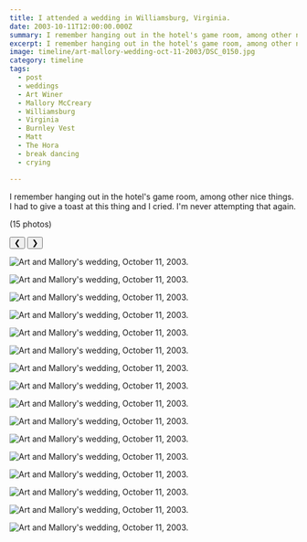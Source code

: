 ```yaml
---
title: I attended a wedding in Williamsburg, Virginia.
date: 2003-10-11T12:00:00.000Z
summary: I remember hanging out in the hotel's game room, among other nice things.
excerpt: I remember hanging out in the hotel's game room, among other nice things.
image: timeline/art-mallory-wedding-oct-11-2003/DSC_0150.jpg
category: timeline
tags:
  - post 
  - weddings
  - Art Winer
  - Mallory McCreary
  - Williamsburg
  - Virginia
  - Burnley Vest
  - Matt
  - The Hora
  - break dancing
  - crying

---
```


 I remember hanging out in the hotel's game room, among other nice things. I had to give a toast at this thing and I cried. I'm never attempting that again.

 (15 photos)

<div id="viewport">
    <button id="buttonPrevious">&#10094;</button>
    <button id="buttonNext">&#10095;</button>

<!-- ![Art and Mallory's wedding, October 11, 2003.](/static/img/timeline/art-mallory-wedding-oct-11-2003/DSC_0001.jpg)

![Art and Mallory's wedding, October 11, 2003.](/static/img/timeline/art-mallory-wedding-oct-11-2003/DSC_0002.jpg)

![Art and Mallory's wedding, October 11, 2003.](/static/img/timeline/art-mallory-wedding-oct-11-2003/DSC_0003.jpg)

![Art and Mallory's wedding, October 11, 2003.](/static/img/timeline/art-mallory-wedding-oct-11-2003/DSC_0004.jpg)

![Art and Mallory's wedding, October 11, 2003.](/static/img/timeline/art-mallory-wedding-oct-11-2003/DSC_0005.jpg)

![Art and Mallory's wedding, October 11, 2003.](/static/img/timeline/art-mallory-wedding-oct-11-2003/DSC_0006.jpg)

![Art and Mallory's wedding, October 11, 2003.](/static/img/timeline/art-mallory-wedding-oct-11-2003/DSC_0007.jpg)

![Art and Mallory's wedding, October 11, 2003.](/static/img/timeline/art-mallory-wedding-oct-11-2003/DSC_0008.jpg)

![Art and Mallory's wedding, October 11, 2003.](/static/img/timeline/art-mallory-wedding-oct-11-2003/DSC_0009.jpg)

![Art and Mallory's wedding, October 11, 2003.](/static/img/timeline/art-mallory-wedding-oct-11-2003/DSC_0010.jpg)

![Art and Mallory's wedding, October 11, 2003.](/static/img/timeline/art-mallory-wedding-oct-11-2003/DSC_0011.jpg) -->

![Art and Mallory's wedding, October 11, 2003.](/static/img/timeline/art-mallory-wedding-oct-11-2003/DSC_0012.jpg)

<!-- ![Art and Mallory's wedding, October 11, 2003.](/static/img/timeline/art-mallory-wedding-oct-11-2003/DSC_0013.jpg)

![Art and Mallory's wedding, October 11, 2003.](/static/img/timeline/art-mallory-wedding-oct-11-2003/DSC_0014.jpg)

![Art and Mallory's wedding, October 11, 2003.](/static/img/timeline/art-mallory-wedding-oct-11-2003/DSC_0015.jpg)

![Art and Mallory's wedding, October 11, 2003.](/static/img/timeline/art-mallory-wedding-oct-11-2003/DSC_0016.jpg)

![Art and Mallory's wedding, October 11, 2003.](/static/img/timeline/art-mallory-wedding-oct-11-2003/DSC_0017.jpg)

![Art and Mallory's wedding, October 11, 2003.](/static/img/timeline/art-mallory-wedding-oct-11-2003/DSC_0018.jpg) -->

![Art and Mallory's wedding, October 11, 2003.](/static/img/timeline/art-mallory-wedding-oct-11-2003/DSC_0019.jpg)

<!-- ![Art and Mallory's wedding, October 11, 2003.](/static/img/timeline/art-mallory-wedding-oct-11-2003/DSC_0020.jpg)

![Art and Mallory's wedding, October 11, 2003.](/static/img/timeline/art-mallory-wedding-oct-11-2003/DSC_0021.jpg)

![Art and Mallory's wedding, October 11, 2003.](/static/img/timeline/art-mallory-wedding-oct-11-2003/DSC_0022.jpg)

![Art and Mallory's wedding, October 11, 2003.](/static/img/timeline/art-mallory-wedding-oct-11-2003/DSC_0023.jpg)

![Art and Mallory's wedding, October 11, 2003.](/static/img/timeline/art-mallory-wedding-oct-11-2003/DSC_0024.jpg)

![Art and Mallory's wedding, October 11, 2003.](/static/img/timeline/art-mallory-wedding-oct-11-2003/DSC_0025.jpg)

![Art and Mallory's wedding, October 11, 2003.](/static/img/timeline/art-mallory-wedding-oct-11-2003/DSC_0026.jpg)

![Art and Mallory's wedding, October 11, 2003.](/static/img/timeline/art-mallory-wedding-oct-11-2003/DSC_0027.jpg)

![Art and Mallory's wedding, October 11, 2003.](/static/img/timeline/art-mallory-wedding-oct-11-2003/DSC_0028.jpg)

![Art and Mallory's wedding, October 11, 2003.](/static/img/timeline/art-mallory-wedding-oct-11-2003/DSC_0029.jpg)

![Art and Mallory's wedding, October 11, 2003.](/static/img/timeline/art-mallory-wedding-oct-11-2003/DSC_0030.jpg)

![Art and Mallory's wedding, October 11, 2003.](/static/img/timeline/art-mallory-wedding-oct-11-2003/DSC_0031.jpg)

![Art and Mallory's wedding, October 11, 2003.](/static/img/timeline/art-mallory-wedding-oct-11-2003/DSC_0032.jpg)

![Art and Mallory's wedding, October 11, 2003.](/static/img/timeline/art-mallory-wedding-oct-11-2003/DSC_0033.jpg)

![Art and Mallory's wedding, October 11, 2003.](/static/img/timeline/art-mallory-wedding-oct-11-2003/DSC_0034.jpg)

![Art and Mallory's wedding, October 11, 2003.](/static/img/timeline/art-mallory-wedding-oct-11-2003/DSC_0035.jpg)

![Art and Mallory's wedding, October 11, 2003.](/static/img/timeline/art-mallory-wedding-oct-11-2003/DSC_0036.jpg)

![Art and Mallory's wedding, October 11, 2003.](/static/img/timeline/art-mallory-wedding-oct-11-2003/DSC_0037.jpg)

![Art and Mallory's wedding, October 11, 2003.](/static/img/timeline/art-mallory-wedding-oct-11-2003/DSC_0038.jpg)

![Art and Mallory's wedding, October 11, 2003.](/static/img/timeline/art-mallory-wedding-oct-11-2003/DSC_0039.jpg)

![Art and Mallory's wedding, October 11, 2003.](/static/img/timeline/art-mallory-wedding-oct-11-2003/DSC_0040.jpg)

![Art and Mallory's wedding, October 11, 2003.](/static/img/timeline/art-mallory-wedding-oct-11-2003/DSC_0041.jpg)

![Art and Mallory's wedding, October 11, 2003.](/static/img/timeline/art-mallory-wedding-oct-11-2003/DSC_0042.jpg)

![Art and Mallory's wedding, October 11, 2003.](/static/img/timeline/art-mallory-wedding-oct-11-2003/DSC_0043.jpg)

![Art and Mallory's wedding, October 11, 2003.](/static/img/timeline/art-mallory-wedding-oct-11-2003/DSC_0044.jpg)

![Art and Mallory's wedding, October 11, 2003.](/static/img/timeline/art-mallory-wedding-oct-11-2003/DSC_0045.jpg)

![Art and Mallory's wedding, October 11, 2003.](/static/img/timeline/art-mallory-wedding-oct-11-2003/DSC_0046.jpg)

![Art and Mallory's wedding, October 11, 2003.](/static/img/timeline/art-mallory-wedding-oct-11-2003/DSC_0047.jpg)

![Art and Mallory's wedding, October 11, 2003.](/static/img/timeline/art-mallory-wedding-oct-11-2003/DSC_0048.jpg)

![Art and Mallory's wedding, October 11, 2003.](/static/img/timeline/art-mallory-wedding-oct-11-2003/DSC_0049.jpg)

![Art and Mallory's wedding, October 11, 2003.](/static/img/timeline/art-mallory-wedding-oct-11-2003/DSC_0050.jpg)

![Art and Mallory's wedding, October 11, 2003.](/static/img/timeline/art-mallory-wedding-oct-11-2003/DSC_0051.jpg)

![Art and Mallory's wedding, October 11, 2003.](/static/img/timeline/art-mallory-wedding-oct-11-2003/DSC_0052.jpg)

![Art and Mallory's wedding, October 11, 2003.](/static/img/timeline/art-mallory-wedding-oct-11-2003/DSC_0053.jpg)

![Art and Mallory's wedding, October 11, 2003.](/static/img/timeline/art-mallory-wedding-oct-11-2003/DSC_0054.jpg)

![Art and Mallory's wedding, October 11, 2003.](/static/img/timeline/art-mallory-wedding-oct-11-2003/DSC_0055.jpg)

![Art and Mallory's wedding, October 11, 2003.](/static/img/timeline/art-mallory-wedding-oct-11-2003/DSC_0056.jpg)

![Art and Mallory's wedding, October 11, 2003.](/static/img/timeline/art-mallory-wedding-oct-11-2003/DSC_0057.jpg) -->

![Art and Mallory's wedding, October 11, 2003.](/static/img/timeline/art-mallory-wedding-oct-11-2003/DSC_0058.jpg)

<!-- ![Art and Mallory's wedding, October 11, 2003.](/static/img/timeline/art-mallory-wedding-oct-11-2003/DSC_0059.jpg)

![Art and Mallory's wedding, October 11, 2003.](/static/img/timeline/art-mallory-wedding-oct-11-2003/DSC_0060.jpg)

![Art and Mallory's wedding, October 11, 2003.](/static/img/timeline/art-mallory-wedding-oct-11-2003/DSC_0061.jpg) -->

![Art and Mallory's wedding, October 11, 2003.](/static/img/timeline/art-mallory-wedding-oct-11-2003/DSC_0062.jpg)

<!-- ![Art and Mallory's wedding, October 11, 2003.](/static/img/timeline/art-mallory-wedding-oct-11-2003/DSC_0063.jpg)

![Art and Mallory's wedding, October 11, 2003.](/static/img/timeline/art-mallory-wedding-oct-11-2003/DSC_0064.jpg) -->

![Art and Mallory's wedding, October 11, 2003.](/static/img/timeline/art-mallory-wedding-oct-11-2003/DSC_0065.jpg)

<!-- ![Art and Mallory's wedding, October 11, 2003.](/static/img/timeline/art-mallory-wedding-oct-11-2003/DSC_0066.jpg)

![Art and Mallory's wedding, October 11, 2003.](/static/img/timeline/art-mallory-wedding-oct-11-2003/DSC_0067.jpg)

![Art and Mallory's wedding, October 11, 2003.](/static/img/timeline/art-mallory-wedding-oct-11-2003/DSC_0068.jpg)

![Art and Mallory's wedding, October 11, 2003.](/static/img/timeline/art-mallory-wedding-oct-11-2003/DSC_0069.jpg)

![Art and Mallory's wedding, October 11, 2003.](/static/img/timeline/art-mallory-wedding-oct-11-2003/DSC_0070.jpg)

![Art and Mallory's wedding, October 11, 2003.](/static/img/timeline/art-mallory-wedding-oct-11-2003/DSC_0071.jpg)

![Art and Mallory's wedding, October 11, 2003.](/static/img/timeline/art-mallory-wedding-oct-11-2003/DSC_0072.jpg)

![Art and Mallory's wedding, October 11, 2003.](/static/img/timeline/art-mallory-wedding-oct-11-2003/DSC_0073.jpg)

![Art and Mallory's wedding, October 11, 2003.](/static/img/timeline/art-mallory-wedding-oct-11-2003/DSC_0074.jpg)

![Art and Mallory's wedding, October 11, 2003.](/static/img/timeline/art-mallory-wedding-oct-11-2003/DSC_0075.jpg)

![Art and Mallory's wedding, October 11, 2003.](/static/img/timeline/art-mallory-wedding-oct-11-2003/DSC_0076.jpg)

![Art and Mallory's wedding, October 11, 2003.](/static/img/timeline/art-mallory-wedding-oct-11-2003/DSC_0077.jpg)

![Art and Mallory's wedding, October 11, 2003.](/static/img/timeline/art-mallory-wedding-oct-11-2003/DSC_0078.jpg)

![Art and Mallory's wedding, October 11, 2003.](/static/img/timeline/art-mallory-wedding-oct-11-2003/DSC_0079.jpg)

![Art and Mallory's wedding, October 11, 2003.](/static/img/timeline/art-mallory-wedding-oct-11-2003/DSC_0080.jpg)
 -->
![Art and Mallory's wedding, October 11, 2003.](/static/img/timeline/art-mallory-wedding-oct-11-2003/DSC_0081.jpg)

<!-- ![Art and Mallory's wedding, October 11, 2003.](/static/img/timeline/art-mallory-wedding-oct-11-2003/DSC_0082.jpg)

![Art and Mallory's wedding, October 11, 2003.](/static/img/timeline/art-mallory-wedding-oct-11-2003/DSC_0083.jpg)

![Art and Mallory's wedding, October 11, 2003.](/static/img/timeline/art-mallory-wedding-oct-11-2003/DSC_0084.jpg)

![Art and Mallory's wedding, October 11, 2003.](/static/img/timeline/art-mallory-wedding-oct-11-2003/DSC_0085.jpg)

![Art and Mallory's wedding, October 11, 2003.](/static/img/timeline/art-mallory-wedding-oct-11-2003/DSC_0086.jpg)

![Art and Mallory's wedding, October 11, 2003.](/static/img/timeline/art-mallory-wedding-oct-11-2003/DSC_0087.jpg)

![Art and Mallory's wedding, October 11, 2003.](/static/img/timeline/art-mallory-wedding-oct-11-2003/DSC_0088.jpg)

![Art and Mallory's wedding, October 11, 2003.](/static/img/timeline/art-mallory-wedding-oct-11-2003/DSC_0089.jpg)

![Art and Mallory's wedding, October 11, 2003.](/static/img/timeline/art-mallory-wedding-oct-11-2003/DSC_0090.jpg)

![Art and Mallory's wedding, October 11, 2003.](/static/img/timeline/art-mallory-wedding-oct-11-2003/DSC_0091.jpg)

![Art and Mallory's wedding, October 11, 2003.](/static/img/timeline/art-mallory-wedding-oct-11-2003/DSC_0092.jpg)

![Art and Mallory's wedding, October 11, 2003.](/static/img/timeline/art-mallory-wedding-oct-11-2003/DSC_0093.jpg)

![Art and Mallory's wedding, October 11, 2003.](/static/img/timeline/art-mallory-wedding-oct-11-2003/DSC_0094.jpg)

![Art and Mallory's wedding, October 11, 2003.](/static/img/timeline/art-mallory-wedding-oct-11-2003/DSC_0095.jpg)

![Art and Mallory's wedding, October 11, 2003.](/static/img/timeline/art-mallory-wedding-oct-11-2003/DSC_0096.jpg)

![Art and Mallory's wedding, October 11, 2003.](/static/img/timeline/art-mallory-wedding-oct-11-2003/DSC_0097.jpg)

![Art and Mallory's wedding, October 11, 2003.](/static/img/timeline/art-mallory-wedding-oct-11-2003/DSC_0098.jpg)

![Art and Mallory's wedding, October 11, 2003.](/static/img/timeline/art-mallory-wedding-oct-11-2003/DSC_0099.jpg) -->

![Art and Mallory's wedding, October 11, 2003.](/static/img/timeline/art-mallory-wedding-oct-11-2003/DSC_0100.jpg)

![Art and Mallory's wedding, October 11, 2003.](/static/img/timeline/art-mallory-wedding-oct-11-2003/DSC_0101.jpg)

<!-- ![Art and Mallory's wedding, October 11, 2003.](/static/img/timeline/art-mallory-wedding-oct-11-2003/DSC_0102.jpg)

![Art and Mallory's wedding, October 11, 2003.](/static/img/timeline/art-mallory-wedding-oct-11-2003/DSC_0103.jpg)

![Art and Mallory's wedding, October 11, 2003.](/static/img/timeline/art-mallory-wedding-oct-11-2003/DSC_0104.jpg)

![Art and Mallory's wedding, October 11, 2003.](/static/img/timeline/art-mallory-wedding-oct-11-2003/DSC_0107.jpg)

![Art and Mallory's wedding, October 11, 2003.](/static/img/timeline/art-mallory-wedding-oct-11-2003/DSC_0108.jpg)

![Art and Mallory's wedding, October 11, 2003.](/static/img/timeline/art-mallory-wedding-oct-11-2003/DSC_0109.jpg)

![Art and Mallory's wedding, October 11, 2003.](/static/img/timeline/art-mallory-wedding-oct-11-2003/DSC_0110.jpg)

![Art and Mallory's wedding, October 11, 2003.](/static/img/timeline/art-mallory-wedding-oct-11-2003/DSC_0111.jpg)

![Art and Mallory's wedding, October 11, 2003.](/static/img/timeline/art-mallory-wedding-oct-11-2003/DSC_0112.jpg)

![Art and Mallory's wedding, October 11, 2003.](/static/img/timeline/art-mallory-wedding-oct-11-2003/DSC_0113.jpg)

![Art and Mallory's wedding, October 11, 2003.](/static/img/timeline/art-mallory-wedding-oct-11-2003/DSC_0114.jpg)

![Art and Mallory's wedding, October 11, 2003.](/static/img/timeline/art-mallory-wedding-oct-11-2003/DSC_0115.jpg)

![Art and Mallory's wedding, October 11, 2003.](/static/img/timeline/art-mallory-wedding-oct-11-2003/DSC_0116.jpg)

![Art and Mallory's wedding, October 11, 2003.](/static/img/timeline/art-mallory-wedding-oct-11-2003/DSC_0117.jpg)

![Art and Mallory's wedding, October 11, 2003.](/static/img/timeline/art-mallory-wedding-oct-11-2003/DSC_0118.jpg)

![Art and Mallory's wedding, October 11, 2003.](/static/img/timeline/art-mallory-wedding-oct-11-2003/DSC_0119.jpg)

![Art and Mallory's wedding, October 11, 2003.](/static/img/timeline/art-mallory-wedding-oct-11-2003/DSC_0120.jpg)

![Art and Mallory's wedding, October 11, 2003.](/static/img/timeline/art-mallory-wedding-oct-11-2003/DSC_0121.jpg)

![Art and Mallory's wedding, October 11, 2003.](/static/img/timeline/art-mallory-wedding-oct-11-2003/DSC_0122.jpg)

![Art and Mallory's wedding, October 11, 2003.](/static/img/timeline/art-mallory-wedding-oct-11-2003/DSC_0123.jpg)

![Art and Mallory's wedding, October 11, 2003.](/static/img/timeline/art-mallory-wedding-oct-11-2003/DSC_0124.jpg)

![Art and Mallory's wedding, October 11, 2003.](/static/img/timeline/art-mallory-wedding-oct-11-2003/DSC_0125.jpg)

![Art and Mallory's wedding, October 11, 2003.](/static/img/timeline/art-mallory-wedding-oct-11-2003/DSC_0126.jpg) -->

![Art and Mallory's wedding, October 11, 2003.](/static/img/timeline/art-mallory-wedding-oct-11-2003/DSC_0127.jpg)

<!-- ![Art and Mallory's wedding, October 11, 2003.](/static/img/timeline/art-mallory-wedding-oct-11-2003/DSC_0128.jpg)

![Art and Mallory's wedding, October 11, 2003.](/static/img/timeline/art-mallory-wedding-oct-11-2003/DSC_0129.jpg)

![Art and Mallory's wedding, October 11, 2003.](/static/img/timeline/art-mallory-wedding-oct-11-2003/DSC_0130.jpg)

![Art and Mallory's wedding, October 11, 2003.](/static/img/timeline/art-mallory-wedding-oct-11-2003/DSC_0131.jpg) -

![Art and Mallory's wedding, October 11, 2003.](/static/img/timeline/art-mallory-wedding-oct-11-2003/DSC_0132.jpg)

![Art and Mallory's wedding, October 11, 2003.](/static/img/timeline/art-mallory-wedding-oct-11-2003/DSC_0133.jpg)

![Art and Mallory's wedding, October 11, 2003.](/static/img/timeline/art-mallory-wedding-oct-11-2003/DSC_0134.jpg)

![Art and Mallory's wedding, October 11, 2003.](/static/img/timeline/art-mallory-wedding-oct-11-2003/DSC_0135.jpg)

![Art and Mallory's wedding, October 11, 2003.](/static/img/timeline/art-mallory-wedding-oct-11-2003/DSC_0136.jpg)

![Art and Mallory's wedding, October 11, 2003.](/static/img/timeline/art-mallory-wedding-oct-11-2003/DSC_0137.jpg)

![Art and Mallory's wedding, October 11, 2003.](/static/img/timeline/art-mallory-wedding-oct-11-2003/DSC_0138.jpg)

![Art and Mallory's wedding, October 11, 2003.](/static/img/timeline/art-mallory-wedding-oct-11-2003/DSC_0139.jpg)

![Art and Mallory's wedding, October 11, 2003.](/static/img/timeline/art-mallory-wedding-oct-11-2003/DSC_0140.jpg)

![Art and Mallory's wedding, October 11, 2003.](/static/img/timeline/art-mallory-wedding-oct-11-2003/DSC_0141.jpg)

![Art and Mallory's wedding, October 11, 2003.](/static/img/timeline/art-mallory-wedding-oct-11-2003/DSC_0142.jpg)

![Art and Mallory's wedding, October 11, 2003.](/static/img/timeline/art-mallory-wedding-oct-11-2003/DSC_0143.jpg)

![Art and Mallory's wedding, October 11, 2003.](/static/img/timeline/art-mallory-wedding-oct-11-2003/DSC_0144.jpg)

![Art and Mallory's wedding, October 11, 2003.](/static/img/timeline/art-mallory-wedding-oct-11-2003/DSC_0145.jpg)

![Art and Mallory's wedding, October 11, 2003.](/static/img/timeline/art-mallory-wedding-oct-11-2003/DSC_0146.jpg)

![Art and Mallory's wedding, October 11, 2003.](/static/img/timeline/art-mallory-wedding-oct-11-2003/DSC_0147.jpg)

![Art and Mallory's wedding, October 11, 2003.](/static/img/timeline/art-mallory-wedding-oct-11-2003/DSC_0148.jpg)

![Art and Mallory's wedding, October 11, 2003.](/static/img/timeline/art-mallory-wedding-oct-11-2003/DSC_0149.jpg) -->

![Art and Mallory's wedding, October 11, 2003.](/static/img/timeline/art-mallory-wedding-oct-11-2003/DSC_0150.jpg)

<!-- ![Art and Mallory's wedding, October 11, 2003.](/static/img/timeline/art-mallory-wedding-oct-11-2003/DSC_0151.jpg)

![Art and Mallory's wedding, October 11, 2003.](/static/img/timeline/art-mallory-wedding-oct-11-2003/DSC_0152.jpg)

![Art and Mallory's wedding, October 11, 2003.](/static/img/timeline/art-mallory-wedding-oct-11-2003/DSC_0153.jpg)

![Art and Mallory's wedding, October 11, 2003.](/static/img/timeline/art-mallory-wedding-oct-11-2003/DSC_0154.jpg) --->

![Art and Mallory's wedding, October 11, 2003.](/static/img/timeline/art-mallory-wedding-oct-11-2003/DSC_0155.jpg)

<!--![Art and Mallory's wedding, October 11, 2003.](/static/img/timeline/art-mallory-wedding-oct-11-2003/DSC_0156.jpg)

![Art and Mallory's wedding, October 11, 2003.](/static/img/timeline/art-mallory-wedding-oct-11-2003/DSC_0157.jpg)

![Art and Mallory's wedding, October 11, 2003.](/static/img/timeline/art-mallory-wedding-oct-11-2003/DSC_0158.jpg)

![Art and Mallory's wedding, October 11, 2003.](/static/img/timeline/art-mallory-wedding-oct-11-2003/DSC_0159.jpg)

![Art and Mallory's wedding, October 11, 2003.](/static/img/timeline/art-mallory-wedding-oct-11-2003/DSC_0160.jpg)

![Art and Mallory's wedding, October 11, 2003.](/static/img/timeline/art-mallory-wedding-oct-11-2003/DSC_0161.jpg) -->

![Art and Mallory's wedding, October 11, 2003.](/static/img/timeline/art-mallory-wedding-oct-11-2003/DSC_0162.jpg)

![Art and Mallory's wedding, October 11, 2003.](/static/img/timeline/art-mallory-wedding-oct-11-2003/DSC_0163.jpg)

<!--![Art and Mallory's wedding, October 11, 2003.](/static/img/timeline/art-mallory-wedding-oct-11-2003/DSC_0164.jpg)

![Art and Mallory's wedding, October 11, 2003.](/static/img/timeline/art-mallory-wedding-oct-11-2003/DSC_0165.jpg)

![Art and Mallory's wedding, October 11, 2003.](/static/img/timeline/art-mallory-wedding-oct-11-2003/DSC_0166.jpg)

![Art and Mallory's wedding, October 11, 2003.](/static/img/timeline/art-mallory-wedding-oct-11-2003/DSC_0167.jpg)-->

![Art and Mallory's wedding, October 11, 2003.](/static/img/timeline/art-mallory-wedding-oct-11-2003/DSC_0168.jpg)

![Art and Mallory's wedding, October 11, 2003.](/static/img/timeline/art-mallory-wedding-oct-11-2003/DSC_0169.jpg)

<!--![Art and Mallory's wedding, October 11, 2003.](/static/img/timeline/art-mallory-wedding-oct-11-2003/DSC_0170.jpg)

![Art and Mallory's wedding, October 11, 2003.](/static/img/timeline/art-mallory-wedding-oct-11-2003/DSC_0171.jpg)

![Art and Mallory's wedding, October 11, 2003.](/static/img/timeline/art-mallory-wedding-oct-11-2003/DSC_0172.jpg)

![Art and Mallory's wedding, October 11, 2003.](/static/img/timeline/art-mallory-wedding-oct-11-2003/DSC_0173.jpg)

![Art and Mallory's wedding, October 11, 2003.](/static/img/timeline/art-mallory-wedding-oct-11-2003/DSC_0174.jpg)

![Art and Mallory's wedding, October 11, 2003.](/static/img/timeline/art-mallory-wedding-oct-11-2003/DSC_0175.jpg)

![Art and Mallory's wedding, October 11, 2003.](/static/img/timeline/art-mallory-wedding-oct-11-2003/DSC_0176.jpg)

![Art and Mallory's wedding, October 11, 2003.](/static/img/timeline/art-mallory-wedding-oct-11-2003/DSC_0177.jpg)

![Art and Mallory's wedding, October 11, 2003.](/static/img/timeline/art-mallory-wedding-oct-11-2003/DSC_0178.jpg)

![Art and Mallory's wedding, October 11, 2003.](/static/img/timeline/art-mallory-wedding-oct-11-2003/DSC_0179.jpg)

![Art and Mallory's wedding, October 11, 2003.](/static/img/timeline/art-mallory-wedding-oct-11-2003/DSC_0181.jpg)

![Art and Mallory's wedding, October 11, 2003.](/static/img/timeline/art-mallory-wedding-oct-11-2003/DSC_0182.jpg)

![Art and Mallory's wedding, October 11, 2003.](/static/img/timeline/art-mallory-wedding-oct-11-2003/DSC_0183.jpg)

![Art and Mallory's wedding, October 11, 2003.](/static/img/timeline/art-mallory-wedding-oct-11-2003/DSC_0184.jpg)

![Art and Mallory's wedding, October 11, 2003.](/static/img/timeline/art-mallory-wedding-oct-11-2003/DSC_0185.jpg)

![Art and Mallory's wedding, October 11, 2003.](/static/img/timeline/art-mallory-wedding-oct-11-2003/DSC_0186.jpg)

![Art and Mallory's wedding, October 11, 2003.](/static/img/timeline/art-mallory-wedding-oct-11-2003/DSC_0187.jpg)

![Art and Mallory's wedding, October 11, 2003.](/static/img/timeline/art-mallory-wedding-oct-11-2003/DSC_0188.jpg)

![Art and Mallory's wedding, October 11, 2003.](/static/img/timeline/art-mallory-wedding-oct-11-2003/DSC_0189.jpg)

![Art and Mallory's wedding, October 11, 2003.](/static/img/timeline/art-mallory-wedding-oct-11-2003/DSC_0190.jpg)

![Art and Mallory's wedding, October 11, 2003.](/static/img/timeline/art-mallory-wedding-oct-11-2003/DSC_0191.jpg)

![Art and Mallory's wedding, October 11, 2003.](/static/img/timeline/art-mallory-wedding-oct-11-2003/DSC_0192.jpg)

![Art and Mallory's wedding, October 11, 2003.](/static/img/timeline/art-mallory-wedding-oct-11-2003/DSC_0193.jpg)

![Art and Mallory's wedding, October 11, 2003.](/static/img/timeline/art-mallory-wedding-oct-11-2003/DSC_0194.jpg)

![Art and Mallory's wedding, October 11, 2003.](/static/img/timeline/art-mallory-wedding-oct-11-2003/DSC_0195.jpg)

![Art and Mallory's wedding, October 11, 2003.](/static/img/timeline/art-mallory-wedding-oct-11-2003/DSC_0196.jpg)

![Art and Mallory's wedding, October 11, 2003.](/static/img/timeline/art-mallory-wedding-oct-11-2003/DSC_0197.jpg)

![Art and Mallory's wedding, October 11, 2003.](/static/img/timeline/art-mallory-wedding-oct-11-2003/DSC_0198.jpg)

![Art and Mallory's wedding, October 11, 2003.](/static/img/timeline/art-mallory-wedding-oct-11-2003/DSC_0199.jpg)

![Art and Mallory's wedding, October 11, 2003.](/static/img/timeline/art-mallory-wedding-oct-11-2003/DSC_0200.jpg)

![Art and Mallory's wedding, October 11, 2003.](/static/img/timeline/art-mallory-wedding-oct-11-2003/DSC_0201.jpg)

![Art and Mallory's wedding, October 11, 2003.](/static/img/timeline/art-mallory-wedding-oct-11-2003/DSC_0202.jpg)

![Art and Mallory's wedding, October 11, 2003.](/static/img/timeline/art-mallory-wedding-oct-11-2003/DSC_0203.jpg)

![Art and Mallory's wedding, October 11, 2003.](/static/img/timeline/art-mallory-wedding-oct-11-2003/DSC_0204.jpg)

![Art and Mallory's wedding, October 11, 2003.](/static/img/timeline/art-mallory-wedding-oct-11-2003/DSC_0205.jpg)

![Art and Mallory's wedding, October 11, 2003.](/static/img/timeline/art-mallory-wedding-oct-11-2003/DSC_0206.jpg)

![Art and Mallory's wedding, October 11, 2003.](/static/img/timeline/art-mallory-wedding-oct-11-2003/DSC_0211.jpg)

![Art and Mallory's wedding, October 11, 2003.](/static/img/timeline/art-mallory-wedding-oct-11-2003/DSC_0212.jpg)

![Art and Mallory's wedding, October 11, 2003.](/static/img/timeline/art-mallory-wedding-oct-11-2003/DSC_0224.jpg)-->

![Art and Mallory's wedding, October 11, 2003.](/static/img/timeline/art-mallory-wedding-oct-11-2003/DSC_0225.jpg)

</div>
<div id="caption"></div>